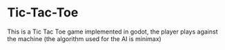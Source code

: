 # Tic-Tac-Toe
This is a Tic Tac Toe game implemented in godot, the player plays against the machine (the algorithm used for the AI is minimax)
